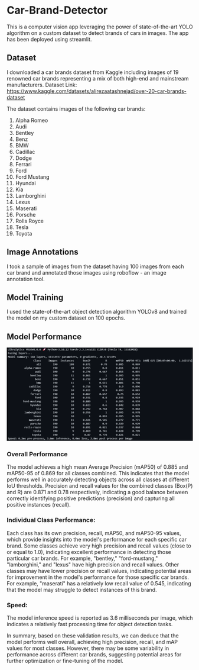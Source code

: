 # Car-Brand-Detector
This is a computer vision app leveraging the power of state-of-the-art YOLO algorithm on a custom dataset to detect brands of cars in images. The app has been deployed using streamlit.

## Dataset
I downloaded a car brands dataset from Kaggle including images of 19 renowned car brands representing a mix of both high-end and mainstream manufacturers. 
Dataset Link: https://www.kaggle.com/datasets/alirezaatashnejad/over-20-car-brands-dataset

The dataset contains images of the following car brands:
1. Alpha Romeo
2. Audi
3. Bentley
4. Benz
5. BMW
6. Cadillac
7. Dodge
8. Ferrari
9. Ford
10. Ford Mustang
11. Hyundai
12. Kia
13. Lamborghini
14. Lexus
15. Maserati
16. Porsche
17. Rolls Royce
18. Tesla
19. Toyota

## Image Annotations
I took a sample of images from the dataset having 100 images from each car brand and annotated those images using roboflow - an image annotation tool.

## Model Training
I used the state-of-the-art object detection algorithm YOLOv8 and trained the model on my custom dataset on 100 epochs.

## Model Performance

<img src="validation_results.png">

### Overall Performance
The model achieves a high mean Average Precision (mAP50) of 0.885 and mAP50-95 of 0.869 for all classes combined. This indicates that the model performs well in accurately detecting objects across all classes at different IoU thresholds.
Precision and recall values for the combined classes (Box(P) and R) are 0.871 and 0.78 respectively, indicating a good balance between correctly identifying positive predictions (precision) and capturing all positive instances (recall).
### Individual Class Performance:
Each class has its own precision, recall, mAP50, and mAP50-95 values, which provide insights into the model's performance for each specific car brand.
Some classes achieve very high precision and recall values (close to or equal to 1.0), indicating excellent performance in detecting those particular car brands. For example, "bentley," "ford-mustang," "lamborghini," and "lexus" have high precision and recall values.
Other classes may have lower precision or recall values, indicating potential areas for improvement in the model's performance for those specific car brands. For example, "maserati" has a relatively low recall value of 0.545, indicating that the model may struggle to detect instances of this brand.
### Speed:
The model inference speed is reported as 3.6 milliseconds per image, which indicates a relatively fast processing time for object detection tasks.

In summary, based on these validation results, we can deduce that the model performs well overall, achieving high precision, recall, and mAP values for most classes. However, there may be some variability in performance across different car brands, suggesting potential areas for further optimization or fine-tuning of the model.
